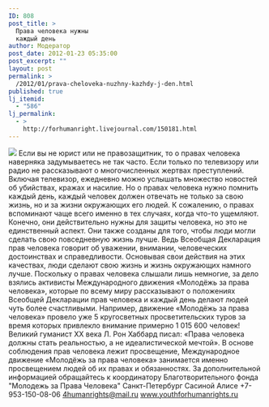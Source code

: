 ```yaml
---
ID: 808
post_title: >
  Права человека нужны
  каждый день
author: Модератор
post_date: 2012-01-23 05:35:00
post_excerpt: ""
layout: post
permalink: >
  /2012/01/prava-cheloveka-nuzhny-kazhdy-j-den.html
published: true
lj_itemid:
  - "586"
lj_permalink:
  - >
    http://forhumanright.livejournal.com/150181.html
---
```

<img src="http://cs5338.vk.com/u132145096/132409092/x_5b26039f.jpg" /> Если вы не юрист или не правозащитник, то о правах человека наверняка задумываетесь не так часто. Если только по телевизору или радио не рассказывают о многочисленных жертвах преступлений. Включая телевизор, ежедневно можно услышать множество новостей об убийствах, кражах и насилие. Но о правах человека нужно помнить каждый день, каждый человек должен отвечать не только за свою жизнь, но и за жизни окружающих его людей.
К сожалению, о правах вспоминают чаще всего именно в тех случаях, когда  что-то ущемляют. Конечно, они действительно нужны для защиты человека, но это не единственный аспект. Они также созданы для того, чтобы люди могли сделать свою повседневную жизнь лучше. Ведь Всеобщая Декларация прав человека говорит об уважении, внимании, человеческих достоинствах и справедливости. Основывая свои действия на этих качествах, люди сделают свою жизнь и жизнь окружающих намного лучше. 
Поскольку о правах человека слышали лишь немногие, за дело взялись активисты Международного движения «Молодёжь за права человека», которые по всему миру рассказывают о положениях Всеобщей Декларации прав человека и каждый день делают людей чуть более счастливыми. Например, движение «Молодёжь за права человека» провело уже 5 кругосветных просветительских туров за время которых привлекло внимание примерно 1 015 600 человек!
Великий гуманист ХХ века Л. Рон Хаббард писал: «Права человека должны стать реальностью, а не идеалистической мечтой». В основе соблюдения прав человека лежит просвещение, Международное движение «Молодёжь за права человека» занимается именно просвещением людей об их правах и обязанностях.
За дополнительной информацией обращайтесь к координатору
Благотворительного фонда
"Молодежь за Права Человека" Санкт-Петербург 
Сасиной Алисе 
+7-953-150-08-06 
4humanrights@mail.ru
www.youthforhumanrights.ru